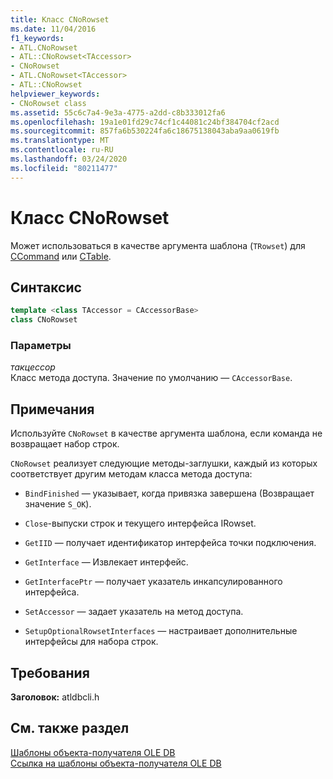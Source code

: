 ```yaml
---
title: Класс CNoRowset
ms.date: 11/04/2016
f1_keywords:
- ATL.CNoRowset
- ATL::CNoRowset<TAccessor>
- CNoRowset
- ATL.CNoRowset<TAccessor>
- ATL::CNoRowset
helpviewer_keywords:
- CNoRowset class
ms.assetid: 55c6c7a4-9e3a-4775-a2dd-c8b333012fa6
ms.openlocfilehash: 19a1e01fd29c74cf1c44081c24bf384704cf2acd
ms.sourcegitcommit: 857fa6b530224fa6c18675138043aba9aa0619fb
ms.translationtype: MT
ms.contentlocale: ru-RU
ms.lasthandoff: 03/24/2020
ms.locfileid: "80211477"
---
```

# <a name="cnorowset-class"></a>Класс CNoRowset

Может использоваться в качестве аргумента шаблона (`TRowset`) для [CCommand](../../data/oledb/ccommand-class.md) или [CTable](../../data/oledb/ctable-class.md).

## <a name="syntax"></a>Синтаксис

```cpp
template <class TAccessor = CAccessorBase>
class CNoRowset
```

### <a name="parameters"></a>Параметры

*такцессор*<br/>
Класс метода доступа. Значение по умолчанию — `CAccessorBase`.

## <a name="remarks"></a>Примечания

Используйте `CNoRowset` в качестве аргумента шаблона, если команда не возвращает набор строк.

`CNoRowset` реализует следующие методы-заглушки, каждый из которых соответствует другим методам класса метода доступа:

- `BindFinished` — указывает, когда привязка завершена (Возвращает значение `S_OK`).

- `Close`-выпуски строк и текущего интерфейса IRowset.

- `GetIID` — получает идентификатор интерфейса точки подключения.

- `GetInterface` — Извлекает интерфейс.

- `GetInterfacePtr` — получает указатель инкапсулированного интерфейса.

- `SetAccessor` — задает указатель на метод доступа.

- `SetupOptionalRowsetInterfaces` — настраивает дополнительные интерфейсы для набора строк.

## <a name="requirements"></a>Требования

**Заголовок:** atldbcli.h

## <a name="see-also"></a>См. также раздел

[Шаблоны объекта-получателя OLE DB](../../data/oledb/ole-db-consumer-templates-cpp.md)<br/>
[Ссылка на шаблоны объекта-получателя OLE DB](../../data/oledb/ole-db-consumer-templates-reference.md)
